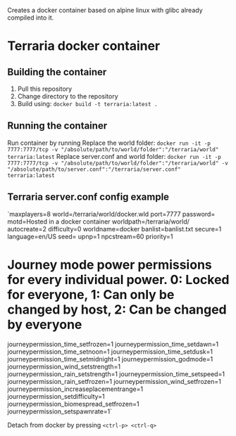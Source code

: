Creates a docker container based on alpine linux with glibc already compiled into it.
# Terraria docker container

## Building the container
1. Pull this repository
1. Change directory to the repository
1. Build using: `docker build -t terraria:latest .`

## Running the container
Run container by running
Replace the world folder: `docker run -it -p 7777:7777/tcp -v "/absolute/path/to/world/folder":"/terraria/world" terraria:latest`
Replace server.conf and world folder: `docker run -it -p 7777:7777/tcp -v "/absolute/path/to/world/folder":"/terraria/world" -v "/absolute/path/to/server.conf":"/terraria/server.conf" terraria:latest`

## Terraria server.conf config example
`maxplayers=8
world=/terraria/world/docker.wld
port=7777
password=
motd=Hosted in a docker container
worldpath=/terraria/world/
autocreate=2
difficulty=0
worldname=docker
banlist=banlist.txt
secure=1
language=en/US
seed=
upnp=1
npcstream=60
priority=1
# Journey mode power permissions for every individual power. 0: Locked for everyone, 1: Can only be changed by host, 2: Can be changed by everyone
journeypermission_time_setfrozen=1
journeypermission_time_setdawn=1
journeypermission_time_setnoon=1
journeypermission_time_setdusk=1
journeypermission_time_setmidnight=1
journeypermission_godmode=1
journeypermission_wind_setstrength=1
journeypermission_rain_setstrength=1
journeypermission_time_setspeed=1
journeypermission_rain_setfrozen=1
journeypermission_wind_setfrozen=1
journeypermission_increaseplacementrange=1
journeypermission_setdifficulty=1
journeypermission_biomespread_setfrozen=1
journeypermission_setspawnrate=1`

Detach from docker by pressing `<ctrl-p> <ctrl-q>`
